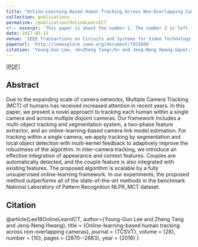 ```yaml
---
title: "Online-Learning-Based Human Tracking Across Non-Overlapping Cameras"
collection: publications
permalink: /publication/OnlineLearnICT
<!-- excerpt: 'This paper is about the number 1. The number 2 is left for future work.' -->
date: 2017-05-15
venue: 'IEEE Transactions on Circuits and Systems for Video Technology'
paperurl: 'http://ieeexplore.ieee.org/document/7932896'
citation: 'Young-Gun Lee, <b>Zheng Tang</b> and Jenq-Neng Hwang.&quot;"Online-Learning-Based Human Tracking Across Non-Overlapping Cameras".&quot;<i>IEEE Transactions on Circuits and Systems for Video Technology (TCSVT)</i>.&quot;vol. 28, no. 10, pp. 2870-2883.&quot;2018.'
---
```

[[PDF]](http://ieeexplore.ieee.org/document/7932896)


## Abstract
Due to the expanding scale of camera networks, Multiple Camera Tracking (MCT) of humans has received increased attention in recent years. In this paper, we present a novel approach to tracking each human within a single camera and across multiple disjoint cameras. Our framework includes a multi-object tracking and segmentation system, a two-phase feature extractor, and an online-learning-based camera link model estimation. For tracking within a single camera, we apply tracking by segmentation and local object detection with multi-kernel feedback to adaptively improve the robustness of the algorithm. In inter-camera tracking, we introduce an effective integration of appearance and context features. Couples are automatically detected, and the couple feature is also integrated with existing features. The proposed algorithm is scalable by a fully unsupervised online-learning framework. In our experiments, the proposed method outperforms all of the state-of-the-art methods in the benchmark National Laboratory of Pattern Recognition NLPR_MCT dataset.


## Citation
@article{Lee18OnlineLearnICT,
author={Young-Gun Lee and Zheng Tang and Jenq-Neng Hwang},
title = {Online-learning-based human tracking across non-overlapping cameras},
journal = {TCSVT},
volume = {28},
number = {10},
pages = {2870--2883},
year = {2018}
}